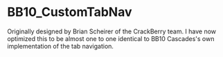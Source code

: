 BB10_CustomTabNav
=================

Originally designed by Brian Scheirer of the CrackBerry team. I have now optimized this to be almost one to one identical to BB10 Cascades's own implementation of the tab navigation.
